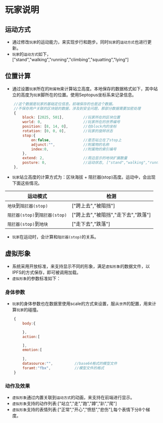 # 玩家说明

## 运动方式

* 通过修改`玩家`的运动能力，来实现步行和跑步。同时`玩家`的`运动方式`也进行更新。
* `玩家`的`运动方式`如下，["stand","walking","running","climbing","squatting","lying"]

## 位置计算

* 通过设置`玩家`所在的`附属物`来计算站立高度。本地保存的数据格式如下，其中站立的高度为`玩家`脚所在的位置。使用Septopus坐标系来记录信息。

```Javascript
    //这个数据是玩家的基础定位信息。前端保存的也是这个数据。
    //不保存用户关联的区块链的数据，涉及到安全问题，那部分数据需要加密处理
    {
        block: [2025, 501],         //玩家所在的区块位置
        world: 0,                   //玩家所在的世界编号
        position: [8, 14, 0],       //在block内的坐标
        rotation: [0, 0, 0],        //玩家的旋转状态
        stop:{
            on:false,               //是否站立在了stop上
            adjunct:"",             //附属物的名称
            index:0,                //附属物的索引编号
        },
        extend: 2,                  //周边显示的地块扩展数量
        posture: 0,                 //运动状态, ["stand","walking","running","climbing","squatting","lying"]
    },
```

* `玩家`站立高度的计算方式为：区块海拔 + 阻拦器(stop)高度。运动中，会出现下面这些情况。

|  运动模式   | 检测  |
|  ----  | ----  |
| `地块`到`阻拦器(stop)` | ["跨上去","被阻挡"] |
| `阻拦器(stop)`到`阻拦器(stop)`  | ["跨上去","被阻挡","走下去","跌落"]  |
| `阻拦器(stop)`到`地块`  | ["走下去","跌落"] |

* `玩家`在运动时，会计算和`阻拦器(stop)`的关系。

## 虚拟形象

* 系统采用开放标准，来支持显示不同的形象，满足`虚拟形象`的数据文件，以IPFS的方式保存，即可被调用加载。
* `虚拟形象`的参数标准如下：

### 身体参数

* `玩家`的身体参数也在数据里使用scale的方式来设置，服从`世界`的配置，用来计算`玩家`的碰撞。

```Javascript
    {
        body:{

        },
        action:[

        ],
        emotion:[
            
        ],
        datasource:"",          //base64格式的模型文件
        foramt:"fbx",           //模型文件的格式
    }
```

### 动作及效果

* `虚拟形象`通过内置关联到`运动方式`的动画，来支持在前端进行显示。
* `虚拟形象`支持的动作列表:["站立","走","跑","蹲","趴","爬"]
* `虚拟形象`支持的表情列表:["正常","开心","愤怒","悲伤"],每个表情下分8个梯度。